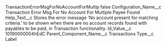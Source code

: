 <?xml version="1.0" encoding="UTF-8"?>
<CustomMetadata xmlns="http://soap.sforce.com/2006/04/metadata" xmlns:xsi="http://www.w3.org/2001/XMLSchema-instance" xmlns:xsd="http://www.w3.org/2001/XMLSchema">
    <label>TransactionErrorMsgForNoAccountForMultip</label>
    <protected>false</protected>
    <values>
        <field>Configuration_Name__c</field>
        <value xsi:type="xsd:string">Transaction Error Msg For No Account For Multiple Payee Found</value>
    </values>
    <values>
        <field>Help_Text__c</field>
        <value xsi:type="xsd:string">Stores the error message &apos;No account present for matching criteria.&apos; to be shown when there are no account records found with payables to be paid, in Transaction functionality.</value>
    </values>
    <values>
        <field>Id_Value__c</field>
        <value xsi:type="xsd:string">10190000004hEdC</value>
    </values>
    <values>
        <field>Parent_Component_Name__c</field>
        <value xsi:type="xsd:string">Transactions</value>
    </values>
    <values>
        <field>Type__c</field>
        <value xsi:type="xsd:string">Label</value>
    </values>
</CustomMetadata>
